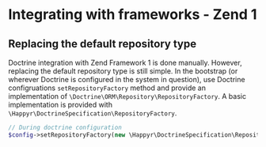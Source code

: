 # Integrating with frameworks - Zend 1
## Replacing the default repository type
Doctrine integration with Zend Framework 1 is done manually. However, replacing the default repository type is still simple. In the bootstrap (or wherever Doctrine is configured in the system in question), use Doctrine configruations `setRepositoryFactory` method and provide an implementation of `\Doctrine\ORM\Repository\RepositoryFactory`. A basic implementation is provided with `\Happyr\DoctrineSpecification\RepositoryFactory`.

```php
// During doctrine configuration
$config->setRepositoryFactory(new \Happyr\DoctrineSpecification\RepositoryFactory());
```
